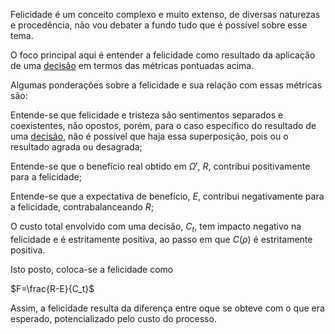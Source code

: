 Felicidade é um conceito complexo e muito extenso, de diversas naturezas e procedência, não vou debater a fundo tudo que é possível sobre esse tema. 

O foco principal aqui é entender a felicidade como resultado da aplicação de uma [decisão](https://github.com/MiguelSarraf/meus-livros/blob/master/Da%20Natureza%20e%20Das%20Implica%C3%A7%C3%B5es%20do%20Livre%20Arb%C3%ADtrio/Fundamenta%C3%A7%C3%A3o/Conceitos/Decis%C3%A3o.md) em termos das métricas pontuadas acima. 

Algumas ponderações sobre a felicidade e sua relação com essas métricas são:


Entende-se que felicidade e tristeza são sentimentos separados e coexistentes, não opostos, porém, para o caso específico do resultado de uma [decisão](https://github.com/MiguelSarraf/meus-livros/blob/master/Da%20Natureza%20e%20Das%20Implica%C3%A7%C3%B5es%20do%20Livre%20Arb%C3%ADtrio/Fundamenta%C3%A7%C3%A3o/Conceitos/Decis%C3%A3o.md), não é possível que haja essa superposição, pois ou o resultado agrada ou desagrada;

Entende-se que o benefício real obtido em $\Omega '$, $R$, contribui positivamente para a felicidade;

Entende-se que a expectativa de benefício, $E$, contribui negativamente para a felicidade, contrabalanceando $R$;

O custo total envolvido com uma decisão, $C_t$, tem impacto negativo na felicidade e é estritamente positiva, ao passo em que $C(\rho)$ é estritamente positiva.


Isto posto, coloca-se a felicidade como 

$F=\frac{R-E}{C_t}$

Assim, a felicidade resulta da diferença entre oque se obteve com o que era esperado, potencializado pelo custo do processo.
